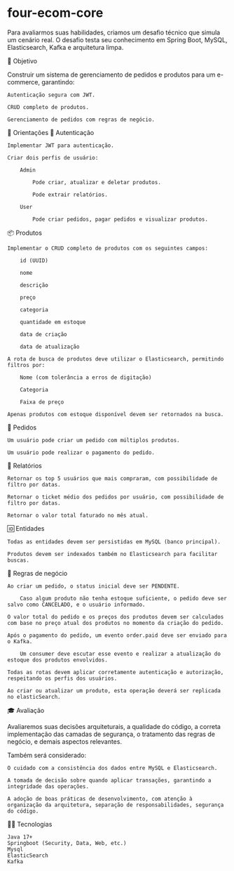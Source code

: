 # four-ecom-core

Para avaliarmos suas habilidades, criamos um desafio técnico que simula um cenário real. O desafio testa seu conhecimento em Spring Boot, MySQL, Elasticsearch, Kafka e arquitetura limpa.

🎯 Objetivo

Construir um sistema de gerenciamento de pedidos e produtos para um e-commerce, garantindo:

    Autenticação segura com JWT.

    CRUD completo de produtos.

    Gerenciamento de pedidos com regras de negócio.


📌 Orientações
🔑 Autenticação

    Implementar JWT para autenticação.

    Criar dois perfis de usuário:

        Admin

            Pode criar, atualizar e deletar produtos.

            Pode extrair relatórios.

        User

            Pode criar pedidos, pagar pedidos e visualizar produtos.

📦 Produtos

    Implementar o CRUD completo de produtos com os seguintes campos:

        id (UUID)

        nome

        descrição

        preço

        categoria

        quantidade em estoque

        data de criação

        data de atualização

    A rota de busca de produtos deve utilizar o Elasticsearch, permitindo filtros por:

        Nome (com tolerância a erros de digitação)

        Categoria

        Faixa de preço

    Apenas produtos com estoque disponível devem ser retornados na busca.

🎫 Pedidos

    Um usuário pode criar um pedido com múltiplos produtos.

    Um usuário pode realizar o pagamento do pedido.

📜 Relatórios

    Retornar os top 5 usuários que mais compraram, com possibilidade de filtro por datas.

    Retornar o ticket médio dos pedidos por usuário, com possibilidade de filtro por datas.

    Retornar o valor total faturado no mês atual.

🆔 Entidades

    Todas as entidades devem ser persistidas em MySQL (banco principal).

    Produtos devem ser indexados também no Elasticsearch para facilitar buscas.


💼 Regras de negócio

    Ao criar um pedido, o status inicial deve ser PENDENTE.

        Caso algum produto não tenha estoque suficiente, o pedido deve ser salvo como CANCELADO, e o usuário informado.

    O valor total do pedido e os preços dos produtos devem ser calculados com base no preço atual dos produtos no momento da criação do pedido.

    Após o pagamento do pedido, um evento order.paid deve ser enviado para o Kafka.

        Um consumer deve escutar esse evento e realizar a atualização do estoque dos produtos envolvidos.

    Todas as rotas devem aplicar corretamente autenticação e autorização, respeitando os perfis dos usuários.

    Ao criar ou atualizar um produto, esta operação deverá ser replicada no elasticSearch.


🎓 Avaliação

Avaliaremos suas decisões arquiteturais, a qualidade do código, a correta implementação das camadas de segurança, o tratamento das regras de negócio, e demais aspectos relevantes.

Também será considerado:

    O cuidado com a consistência dos dados entre MySQL e Elasticsearch.

    A tomada de decisão sobre quando aplicar transações, garantindo a integridade das operações.

    A adoção de boas práticas de desenvolvimento, com atenção à organização da arquitetura, separação de responsabilidades, segurança do código.


🧑‍💻 Tecnologias

    Java 17+
    Springboot (Security, Data, Web, etc.)
    Mysql
    ElasticSearch
    Kafka